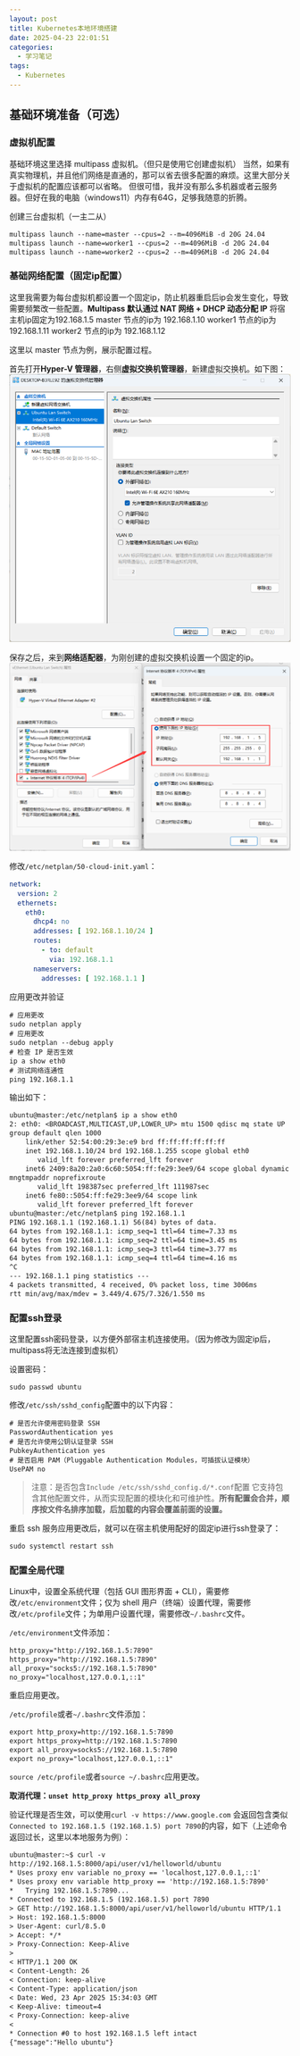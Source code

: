 ```yaml
---
layout: post
title: Kubernetes本地环境搭建
date: 2025-04-23 22:01:51
categories:
  - 学习笔记
tags:
  - Kubernetes
---
```


## 基础环境准备（可选）

### 虚拟机配置

基础环境这里选择 multipass 虚拟机。（但只是使用它创建虚拟机）
当然，如果有真实物理机，并且他们网络是直通的，那可以省去很多配置的麻烦。这里大部分关于虚拟机的配置应该都可以省略。
但很可惜，我并没有那么多机器或者云服务器。但好在我的电脑（windows11）内存有64G，足够我随意的折腾。

创建三台虚拟机（一主二从）

~~~shell
multipass launch --name=master --cpus=2 --m=4096MiB -d 20G 24.04
multipass launch --name=worker1 --cpus=2 --m=4096MiB -d 20G 24.04
multipass launch --name=worker2 --cpus=2 --m=4096MiB -d 20G 24.04
~~~

### 基础网络配置（固定ip配置）

这里我需要为每台虚拟机都设置一个固定ip，防止机器重启后ip会发生变化，导致需要频繁改一些配置。**Multipass 默认通过 NAT 网络 + DHCP 动态分配 IP**
将宿主机ip固定为192.168.1.5
master 节点的ip为 192.168.1.10
worker1 节点的ip为 192.168.1.11
worker2 节点的ip为 192.168.1.12

这里以 master 节点为例，展示配置过程。

首先打开**Hyper-V 管理器**，右侧**虚拟交换机管理器**，新建虚拟交换机。如下图：
![新建虚拟交换机.png](../images/Kubernetes本地环境搭建/新建虚拟交换机.png)

保存之后，来到**网络适配器**，为刚创建的虚拟交换机设置一个固定的ip。
![网络适配器.png](../images/Kubernetes本地环境搭建/网络适配器.png)

修改`/etc/netplan/50-cloud-init.yaml`：

~~~yaml
network:
  version: 2
  ethernets:
    eth0:
      dhcp4: no
      addresses: [ 192.168.1.10/24 ]
      routes:
        - to: default
          via: 192.168.1.1
      nameservers:
        addresses: [ 192.168.1.1 ]
~~~

应用更改并验证

~~~shell
# 应用更改
sudo netplan apply
# 应用更改
sudo netplan --debug apply
# 检查 IP 是否生效
ip a show eth0
# 测试网络连通性
ping 192.168.1.1
~~~

输出如下：

~~~shell
ubuntu@master:/etc/netplan$ ip a show eth0
2: eth0: <BROADCAST,MULTICAST,UP,LOWER_UP> mtu 1500 qdisc mq state UP group default qlen 1000
    link/ether 52:54:00:29:3e:e9 brd ff:ff:ff:ff:ff:ff
    inet 192.168.1.10/24 brd 192.168.1.255 scope global eth0
       valid_lft forever preferred_lft forever
    inet6 2409:8a20:2a0:6c60:5054:ff:fe29:3ee9/64 scope global dynamic mngtmpaddr noprefixroute
       valid_lft 198387sec preferred_lft 111987sec
    inet6 fe80::5054:ff:fe29:3ee9/64 scope link
       valid_lft forever preferred_lft forever
ubuntu@master:/etc/netplan$ ping 192.168.1.1
PING 192.168.1.1 (192.168.1.1) 56(84) bytes of data.
64 bytes from 192.168.1.1: icmp_seq=1 ttl=64 time=7.33 ms
64 bytes from 192.168.1.1: icmp_seq=2 ttl=64 time=3.45 ms
64 bytes from 192.168.1.1: icmp_seq=3 ttl=64 time=3.77 ms
64 bytes from 192.168.1.1: icmp_seq=4 ttl=64 time=4.16 ms
^C
--- 192.168.1.1 ping statistics ---
4 packets transmitted, 4 received, 0% packet loss, time 3006ms
rtt min/avg/max/mdev = 3.449/4.675/7.326/1.550 ms
~~~

### 配置ssh登录

这里配置ssh密码登录，以方便外部宿主机连接使用。（因为修改为固定ip后，multipass将无法连接到虚拟机）

设置密码：

~~~shell
sudo passwd ubuntu
~~~

修改`/etc/ssh/sshd_config`配置中的以下内容：

~~~
# 是否允许使用密码登录 SSH
PasswordAuthentication yes
# 是否允许使用公钥认证登录 SSH
PubkeyAuthentication yes
# 是否启用 PAM（Pluggable Authentication Modules，可插拔认证模块）
UsePAM no
~~~

> 注意：是否包含`Include /etc/ssh/sshd_config.d/*.conf`配置
> 它支持包含其他配置文件，从而实现配置的模块化和可维护性。**所有配置会合并，顺序按文件名排序加载，后加载的内容会覆盖前面的设置。**

重启 ssh 服务应用更改后，就可以在宿主机使用配好的固定ip进行ssh登录了：

~~~shell
sudo systemctl restart ssh
~~~

### 配置全局代理

Linux中，设置全系统代理（包括 GUI 图形界面 + CLI），需要修改`/etc/environment`文件；仅为 shell 用户（终端）设置代理，需要修改`/etc/profile`文件；为单用户设置代理，需要修改`~/.bashrc`文件。

`/etc/environment`文件添加：
~~~
http_proxy="http://192.168.1.5:7890"
https_proxy="http://192.168.1.5:7890"
all_proxy="socks5://192.168.1.5:7890"
no_proxy="localhost,127.0.0.1,::1"
~~~

重启应用更改。

`/etc/profile`或者`~/.bashrc`文件添加：
~~~
export http_proxy=http://192.168.1.5:7890
export https_proxy=http://192.168.1.5:7890
export all_proxy=socks5://192.168.1.5:7890
export no_proxy="localhost,127.0.0.1,::1"
~~~

`source /etc/profile`或者`source ~/.bashrc`应用更改。

**取消代理：`unset http_proxy https_proxy all_proxy`**

验证代理是否生效，可以使用`curl -v https://www.google.com`
会返回包含类似`Connected to 192.168.1.5 (192.168.1.5) port 7890`的内容，如下（上述命令返回过长，这里以本地服务为例）：
~~~
ubuntu@master:~$ curl -v http://192.168.1.5:8000/api/user/v1/helloworld/ubuntu
* Uses proxy env variable no_proxy == 'localhost,127.0.0.1,::1'
* Uses proxy env variable http_proxy == 'http://192.168.1.5:7890'
*   Trying 192.168.1.5:7890...
* Connected to 192.168.1.5 (192.168.1.5) port 7890
> GET http://192.168.1.5:8000/api/user/v1/helloworld/ubuntu HTTP/1.1
> Host: 192.168.1.5:8000
> User-Agent: curl/8.5.0
> Accept: */*
> Proxy-Connection: Keep-Alive
>
< HTTP/1.1 200 OK
< Content-Length: 26
< Connection: keep-alive
< Content-Type: application/json
< Date: Wed, 23 Apr 2025 15:34:03 GMT
< Keep-Alive: timeout=4
< Proxy-Connection: keep-alive
<
* Connection #0 to host 192.168.1.5 left intact
{"message":"Hello ubuntu"}
~~~









